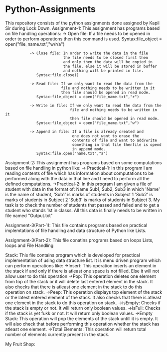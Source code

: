 # Python-Assignments
This repository consists of the python assignments done assigned by Kapil Sir during Lock Down.
Assignment-1: This assignment has programs based on file handling operations:
               -> Open file: If a file needs to be opened in order
                              to perform operations then this 
                              command is used.
                  Syntax:file_object = open("file_name.txt","w/r/a")
                  
               -> Close file: In order to write the data in the file
                              the file needs to be closed first then
                              and only then the data will be copied in
                              the file, else it will be stored in buffer
                              and nothing will be printed in file.
                  Syntax:file.close()
                  
               -> Read file: If we only want to read the data from the
                             file and nothing needs to be written in it
                             then file should be opened in read mode.
                  Syntax:file_object = open("file_name.txt","r")
                  
               -> Write in file: If we only want to read the data from the
                                 file and nothing needs to be written in it
                                 then file should be opened in read mode.
                  Syntax:file_object = open("file_name.txt","w")
                  
               -> Append in file: If a file is already created and
                                  one does not want to erase the 
                                  contents of file and want to add/write 
                                  something in that file thenfile is opend 
                                  in append mode.
                  Syntax:file.open("name.txt","a")
 
 
Assignment-2: This assignment has programs based on some computations based on file handling in python like:
             -> Practical-1: In this program I am reading contents of
                             file which has information about computations
                             to be performed along with the data in that 
                             line and I need to perform all the defined 
                             computations.
             ->Practical-2: In this program I am given a file of student 
                            with data in the format of:
                               Name Sub1, Sub2, Sub3
                             in which 'Name' is the name of student, 
                             'Sub1' is marks of students in Subject 1
                             'Sub2' is marks of students in Subject 2
                             'Sub3' is marks of students in Subject 3.
                            My task is to check the number of students that
                            passed and failed and to get a student who stands
                            1st in classs. All this data is finally needs to be 
                            written in file named "Output.txt"
 
 
Assignment-3(Part-1): This file contains programs based on practical implemtations
                      of file handling and data structure of Python like Lists.
                      
Assignment-3(Part-2): This file conatins programs based on loops Lists, loops
                      and File Handling
                      
                      
Stack: This file contains program which is developed for practical
       implementation of using data structure list. It is menu driven
       program which can perform operations like:
       ->Insert: This operation inserts an element in the stack if 
                 and only if there is atleast one space is not filled.
                 Else it will not allow user to do this operation
       ->Pop: This operation deletes one element from top of the stack or
              it will delete last entered element in the stack. It also checks
              that there is atleast one element in the stack to do this
              operation on stack.
       ->Peep: This operation displays top element of the stack or the latest
               entered element of the stack. It also checks that there is atleast 
               one element in the stack to do this operation on stack.
       ->isEmpty: Checks if the stack is empty or not. It will return only boolean
                   values.
       ->isFull: Checks if the stack is yet fukk or not. It will return only boolean
                   values.
       ->Empty Stack: This operation will pop the elements of the stack untill it is
                       empty. It will also check that before performing this operation
                       whether the stack has atleast one element.
       ->Total Elements: This operation will return total number of elements currently
                          present in the stack.
                          

My Fruit Shop:                             
